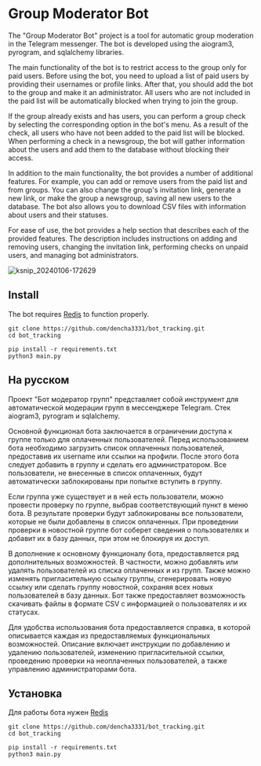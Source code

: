 # Group Moderator Bot



The "Group Moderator Bot" project is a tool for automatic group moderation in the Telegram messenger. 
The bot is developed using the aiogram3, pyrogram, and sqlalchemy libraries.

The main functionality of the bot is to restrict access to the group only for paid users. 
Before using the bot, you need to upload a list of paid users by providing their usernames or 
profile links. After that, you should add the bot to the group and make it an administrator. 
All users who are not included in the paid list will be automatically blocked when trying to 
join the group.

If the group already exists and has users, you can perform a group check by selecting the corresponding 
option in the bot's menu. As a result of the check, all users who have not been added to the paid list 
will be blocked. When performing a check in a newsgroup, the bot will gather information about the 
users and add them to the database without blocking their access.

In addition to the main functionality, the bot provides a number of additional features. For example, 
you can add or remove users from the paid list and from groups. You can also change the group's 
invitation link, generate a new link, or make the group a newsgroup, saving all new users to 
the database. The bot also allows you to download CSV files with information about users and their statuses.

For ease of use, the bot provides a help section that describes each of the provided features. 
The description includes instructions on adding and removing users, changing the invitation link,
performing checks on unpaid users, and managing bot administrators.

![ksnip_20240106-172629](https://github.com/dencha3331/bot_tracking/assets/105551459/2329c9c5-8d51-42f8-a95d-907d894bc95d)

## Install
The bot requires [Redis](https://redis.io/docs/install/install-redis/) to function properly.

```shell
git clone https://github.com/dencha3331/bot_tracking.git
cd bot_tracking
```

```shell
pip install -r requirements.txt
python3 main.py
```



## На русском


Проект "Бот модератор групп" представляет собой инструмент для автоматической модерации групп в 
мессенджере Telegram. Стек aiogram3, pyrogram и sqlalchemy.

Основной функционал бота заключается в ограничении доступа к группе только для оплаченных пользователей. 
Перед использованием бота необходимо загрузить список оплаченных пользователей, предоставив их username 
или ссылки на профили. После этого бота следует добавить в группу и сделать его администратором. 
Все пользователи, не внесенные в список оплаченных, будут автоматически заблокированы при попытке вступить 
в группу.

Если группа уже существует и в ней есть пользователи, можно провести проверку по группе, выбрав 
соответствующий пункт в меню бота. В результате проверки будут заблокированы все пользователи, 
которые не были добавлены в список оплаченных. При проведении проверки в новостной группе бот 
соберет сведения о пользователях и добавит их в базу данных, при этом не блокируя их доступ.

В дополнение к основному функционалу бота, предоставляется ряд дополнительных возможностей. 
В частности, можно добавлять или удалять пользователей из списка оплаченных и из групп. 
Также можно изменять пригласительную ссылку группы, сгенерировать новую ссылку или сделать группу 
новостной, сохраняя всех новых пользователей в базу данных. Бот также предоставляет возможность 
скачивать файлы в формате CSV с информацией о пользователях и их статусах.

Для удобства использования бота предоставляется справка, в которой описывается каждая из 
предоставляемых функциональных возможностей. Описание включает инструкции по добавлению и 
удалению пользователей, изменению пригласительной ссылки, проведению проверки на неоплаченных 
пользователей, а также управлению администраторами бота.

## Установка
Для работы бота нужен [Redis](https://redis.io/docs/install/install-redis/)

```shell
git clone https://github.com/dencha3331/bot_tracking.git
cd bot_tracking
```

```shell
pip install -r requirements.txt
python3 main.py
```

